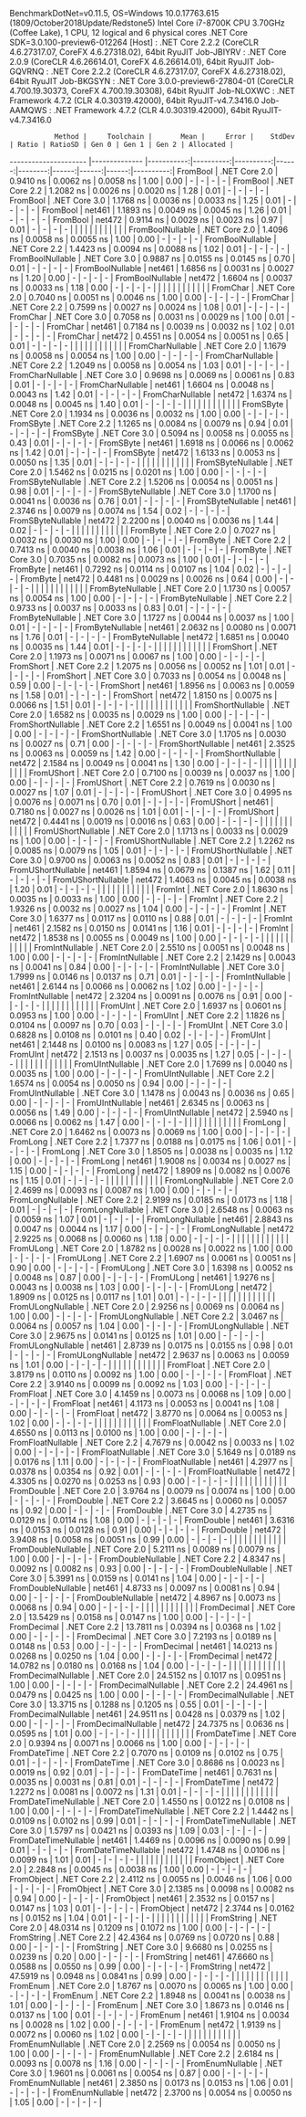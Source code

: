 
BenchmarkDotNet=v0.11.5, OS=Windows 10.0.17763.615 (1809/October2018Update/Redstone5)
Intel Core i7-8700K CPU 3.70GHz (Coffee Lake), 1 CPU, 12 logical and 6 physical cores
.NET Core SDK=3.0.100-preview6-012264
  [Host]     : .NET Core 2.2.2 (CoreCLR 4.6.27317.07, CoreFX 4.6.27318.02), 64bit RyuJIT
  Job-JBIYRV : .NET Core 2.0.9 (CoreCLR 4.6.26614.01, CoreFX 4.6.26614.01), 64bit RyuJIT
  Job-GQVRNQ : .NET Core 2.2.2 (CoreCLR 4.6.27317.07, CoreFX 4.6.27318.02), 64bit RyuJIT
  Job-BKGSYN : .NET Core 3.0.0-preview6-27804-01 (CoreCLR 4.700.19.30373, CoreFX 4.700.19.30308), 64bit RyuJIT
  Job-NLOXWC : .NET Framework 4.7.2 (CLR 4.0.30319.42000), 64bit RyuJIT-v4.7.3416.0
  Job-AAMQWS : .NET Framework 4.7.2 (CLR 4.0.30319.42000), 64bit RyuJIT-v4.7.3416.0


               Method |     Toolchain |       Mean |     Error |    StdDev | Ratio | RatioSD | Gen 0 | Gen 1 | Gen 2 | Allocated |
--------------------- |-------------- |-----------:|----------:|----------:|------:|--------:|------:|------:|------:|----------:|
             FromBool | .NET Core 2.0 |  0.9410 ns | 0.0062 ns | 0.0058 ns |  1.00 |    0.00 |     - |     - |     - |         - |
             FromBool | .NET Core 2.2 |  1.2082 ns | 0.0026 ns | 0.0020 ns |  1.28 |    0.01 |     - |     - |     - |         - |
             FromBool | .NET Core 3.0 |  1.1768 ns | 0.0036 ns | 0.0033 ns |  1.25 |    0.01 |     - |     - |     - |         - |
             FromBool |        net461 |  1.1893 ns | 0.0049 ns | 0.0045 ns |  1.26 |    0.01 |     - |     - |     - |         - |
             FromBool |        net472 |  0.9114 ns | 0.0029 ns | 0.0023 ns |  0.97 |    0.01 |     - |     - |     - |         - |
                      |               |            |           |           |       |         |       |       |       |           |
     FromBoolNullable | .NET Core 2.0 |  1.4096 ns | 0.0058 ns | 0.0055 ns |  1.00 |    0.00 |     - |     - |     - |         - |
     FromBoolNullable | .NET Core 2.2 |  1.4423 ns | 0.0094 ns | 0.0088 ns |  1.02 |    0.01 |     - |     - |     - |         - |
     FromBoolNullable | .NET Core 3.0 |  0.9887 ns | 0.0155 ns | 0.0145 ns |  0.70 |    0.01 |     - |     - |     - |         - |
     FromBoolNullable |        net461 |  1.6856 ns | 0.0031 ns | 0.0027 ns |  1.20 |    0.00 |     - |     - |     - |         - |
     FromBoolNullable |        net472 |  1.6604 ns | 0.0037 ns | 0.0033 ns |  1.18 |    0.00 |     - |     - |     - |         - |
                      |               |            |           |           |       |         |       |       |       |           |
             FromChar | .NET Core 2.0 |  0.7040 ns | 0.0051 ns | 0.0046 ns |  1.00 |    0.00 |     - |     - |     - |         - |
             FromChar | .NET Core 2.2 |  0.7599 ns | 0.0027 ns | 0.0024 ns |  1.08 |    0.01 |     - |     - |     - |         - |
             FromChar | .NET Core 3.0 |  0.7058 ns | 0.0031 ns | 0.0029 ns |  1.00 |    0.01 |     - |     - |     - |         - |
             FromChar |        net461 |  0.7184 ns | 0.0039 ns | 0.0032 ns |  1.02 |    0.01 |     - |     - |     - |         - |
             FromChar |        net472 |  0.4551 ns | 0.0054 ns | 0.0051 ns |  0.65 |    0.01 |     - |     - |     - |         - |
                      |               |            |           |           |       |         |       |       |       |           |
     FromCharNullable | .NET Core 2.0 |  1.1679 ns | 0.0058 ns | 0.0054 ns |  1.00 |    0.00 |     - |     - |     - |         - |
     FromCharNullable | .NET Core 2.2 |  1.2049 ns | 0.0058 ns | 0.0054 ns |  1.03 |    0.01 |     - |     - |     - |         - |
     FromCharNullable | .NET Core 3.0 |  0.9698 ns | 0.0069 ns | 0.0061 ns |  0.83 |    0.01 |     - |     - |     - |         - |
     FromCharNullable |        net461 |  1.6604 ns | 0.0048 ns | 0.0043 ns |  1.42 |    0.01 |     - |     - |     - |         - |
     FromCharNullable |        net472 |  1.6374 ns | 0.0048 ns | 0.0045 ns |  1.40 |    0.01 |     - |     - |     - |         - |
                      |               |            |           |           |       |         |       |       |       |           |
            FromSByte | .NET Core 2.0 |  1.1934 ns | 0.0036 ns | 0.0032 ns |  1.00 |    0.00 |     - |     - |     - |         - |
            FromSByte | .NET Core 2.2 |  1.1265 ns | 0.0084 ns | 0.0079 ns |  0.94 |    0.01 |     - |     - |     - |         - |
            FromSByte | .NET Core 3.0 |  0.5094 ns | 0.0058 ns | 0.0055 ns |  0.43 |    0.01 |     - |     - |     - |         - |
            FromSByte |        net461 |  1.6918 ns | 0.0066 ns | 0.0062 ns |  1.42 |    0.01 |     - |     - |     - |         - |
            FromSByte |        net472 |  1.6133 ns | 0.0053 ns | 0.0050 ns |  1.35 |    0.01 |     - |     - |     - |         - |
                      |               |            |           |           |       |         |       |       |       |           |
    FromSByteNullable | .NET Core 2.0 |  1.5462 ns | 0.0215 ns | 0.0201 ns |  1.00 |    0.00 |     - |     - |     - |         - |
    FromSByteNullable | .NET Core 2.2 |  1.5206 ns | 0.0054 ns | 0.0051 ns |  0.98 |    0.01 |     - |     - |     - |         - |
    FromSByteNullable | .NET Core 3.0 |  1.1700 ns | 0.0041 ns | 0.0036 ns |  0.76 |    0.01 |     - |     - |     - |         - |
    FromSByteNullable |        net461 |  2.3746 ns | 0.0079 ns | 0.0074 ns |  1.54 |    0.02 |     - |     - |     - |         - |
    FromSByteNullable |        net472 |  2.2200 ns | 0.0040 ns | 0.0036 ns |  1.44 |    0.02 |     - |     - |     - |         - |
                      |               |            |           |           |       |         |       |       |       |           |
             FromByte | .NET Core 2.0 |  0.7027 ns | 0.0032 ns | 0.0030 ns |  1.00 |    0.00 |     - |     - |     - |         - |
             FromByte | .NET Core 2.2 |  0.7413 ns | 0.0040 ns | 0.0038 ns |  1.06 |    0.01 |     - |     - |     - |         - |
             FromByte | .NET Core 3.0 |  0.7035 ns | 0.0082 ns | 0.0073 ns |  1.00 |    0.01 |     - |     - |     - |         - |
             FromByte |        net461 |  0.7292 ns | 0.0114 ns | 0.0107 ns |  1.04 |    0.02 |     - |     - |     - |         - |
             FromByte |        net472 |  0.4481 ns | 0.0029 ns | 0.0026 ns |  0.64 |    0.00 |     - |     - |     - |         - |
                      |               |            |           |           |       |         |       |       |       |           |
     FromByteNullable | .NET Core 2.0 |  1.1730 ns | 0.0057 ns | 0.0054 ns |  1.00 |    0.00 |     - |     - |     - |         - |
     FromByteNullable | .NET Core 2.2 |  0.9733 ns | 0.0037 ns | 0.0033 ns |  0.83 |    0.01 |     - |     - |     - |         - |
     FromByteNullable | .NET Core 3.0 |  1.1727 ns | 0.0044 ns | 0.0037 ns |  1.00 |    0.01 |     - |     - |     - |         - |
     FromByteNullable |        net461 |  2.0632 ns | 0.0080 ns | 0.0071 ns |  1.76 |    0.01 |     - |     - |     - |         - |
     FromByteNullable |        net472 |  1.6851 ns | 0.0040 ns | 0.0035 ns |  1.44 |    0.01 |     - |     - |     - |         - |
                      |               |            |           |           |       |         |       |       |       |           |
            FromShort | .NET Core 2.0 |  1.1973 ns | 0.0071 ns | 0.0067 ns |  1.00 |    0.00 |     - |     - |     - |         - |
            FromShort | .NET Core 2.2 |  1.2075 ns | 0.0056 ns | 0.0052 ns |  1.01 |    0.01 |     - |     - |     - |         - |
            FromShort | .NET Core 3.0 |  0.7033 ns | 0.0054 ns | 0.0048 ns |  0.59 |    0.00 |     - |     - |     - |         - |
            FromShort |        net461 |  1.8956 ns | 0.0063 ns | 0.0059 ns |  1.58 |    0.01 |     - |     - |     - |         - |
            FromShort |        net472 |  1.8150 ns | 0.0075 ns | 0.0066 ns |  1.51 |    0.01 |     - |     - |     - |         - |
                      |               |            |           |           |       |         |       |       |       |           |
    FromShortNullable | .NET Core 2.0 |  1.6582 ns | 0.0035 ns | 0.0029 ns |  1.00 |    0.00 |     - |     - |     - |         - |
    FromShortNullable | .NET Core 2.2 |  1.6551 ns | 0.0049 ns | 0.0041 ns |  1.00 |    0.00 |     - |     - |     - |         - |
    FromShortNullable | .NET Core 3.0 |  1.1705 ns | 0.0030 ns | 0.0027 ns |  0.71 |    0.00 |     - |     - |     - |         - |
    FromShortNullable |        net461 |  2.3525 ns | 0.0063 ns | 0.0059 ns |  1.42 |    0.00 |     - |     - |     - |         - |
    FromShortNullable |        net472 |  2.1584 ns | 0.0049 ns | 0.0041 ns |  1.30 |    0.00 |     - |     - |     - |         - |
                      |               |            |           |           |       |         |       |       |       |           |
           FromUShort | .NET Core 2.0 |  0.7100 ns | 0.0039 ns | 0.0037 ns |  1.00 |    0.00 |     - |     - |     - |         - |
           FromUShort | .NET Core 2.2 |  0.7619 ns | 0.0030 ns | 0.0027 ns |  1.07 |    0.01 |     - |     - |     - |         - |
           FromUShort | .NET Core 3.0 |  0.4995 ns | 0.0076 ns | 0.0071 ns |  0.70 |    0.01 |     - |     - |     - |         - |
           FromUShort |        net461 |  0.7180 ns | 0.0027 ns | 0.0026 ns |  1.01 |    0.01 |     - |     - |     - |         - |
           FromUShort |        net472 |  0.4441 ns | 0.0019 ns | 0.0016 ns |  0.63 |    0.00 |     - |     - |     - |         - |
                      |               |            |           |           |       |         |       |       |       |           |
   FromUShortNullable | .NET Core 2.0 |  1.1713 ns | 0.0033 ns | 0.0029 ns |  1.00 |    0.00 |     - |     - |     - |         - |
   FromUShortNullable | .NET Core 2.2 |  1.2262 ns | 0.0085 ns | 0.0079 ns |  1.05 |    0.01 |     - |     - |     - |         - |
   FromUShortNullable | .NET Core 3.0 |  0.9700 ns | 0.0063 ns | 0.0052 ns |  0.83 |    0.01 |     - |     - |     - |         - |
   FromUShortNullable |        net461 |  1.8594 ns | 0.0679 ns | 0.1387 ns |  1.62 |    0.11 |     - |     - |     - |         - |
   FromUShortNullable |        net472 |  1.4063 ns | 0.0045 ns | 0.0038 ns |  1.20 |    0.01 |     - |     - |     - |         - |
                      |               |            |           |           |       |         |       |       |       |           |
              FromInt | .NET Core 2.0 |  1.8630 ns | 0.0035 ns | 0.0033 ns |  1.00 |    0.00 |     - |     - |     - |         - |
              FromInt | .NET Core 2.2 |  1.9326 ns | 0.0032 ns | 0.0027 ns |  1.04 |    0.00 |     - |     - |     - |         - |
              FromInt | .NET Core 3.0 |  1.6377 ns | 0.0117 ns | 0.0110 ns |  0.88 |    0.01 |     - |     - |     - |         - |
              FromInt |        net461 |  2.1582 ns | 0.0150 ns | 0.0141 ns |  1.16 |    0.01 |     - |     - |     - |         - |
              FromInt |        net472 |  1.8538 ns | 0.0055 ns | 0.0049 ns |  1.00 |    0.00 |     - |     - |     - |         - |
                      |               |            |           |           |       |         |       |       |       |           |
      FromIntNullable | .NET Core 2.0 |  2.5510 ns | 0.0051 ns | 0.0048 ns |  1.00 |    0.00 |     - |     - |     - |         - |
      FromIntNullable | .NET Core 2.2 |  2.1429 ns | 0.0043 ns | 0.0041 ns |  0.84 |    0.00 |     - |     - |     - |         - |
      FromIntNullable | .NET Core 3.0 |  1.7999 ns | 0.0146 ns | 0.0137 ns |  0.71 |    0.01 |     - |     - |     - |         - |
      FromIntNullable |        net461 |  2.6144 ns | 0.0066 ns | 0.0062 ns |  1.02 |    0.00 |     - |     - |     - |         - |
      FromIntNullable |        net472 |  2.3204 ns | 0.0091 ns | 0.0076 ns |  0.91 |    0.00 |     - |     - |     - |         - |
                      |               |            |           |           |       |         |       |       |       |           |
             FromUInt | .NET Core 2.0 |  1.6937 ns | 0.0601 ns | 0.0953 ns |  1.00 |    0.00 |     - |     - |     - |         - |
             FromUInt | .NET Core 2.2 |  1.1826 ns | 0.0104 ns | 0.0097 ns |  0.70 |    0.03 |     - |     - |     - |         - |
             FromUInt | .NET Core 3.0 |  0.6828 ns | 0.0108 ns | 0.0101 ns |  0.40 |    0.02 |     - |     - |     - |         - |
             FromUInt |        net461 |  2.1448 ns | 0.0100 ns | 0.0083 ns |  1.27 |    0.05 |     - |     - |     - |         - |
             FromUInt |        net472 |  2.1513 ns | 0.0037 ns | 0.0035 ns |  1.27 |    0.05 |     - |     - |     - |         - |
                      |               |            |           |           |       |         |       |       |       |           |
     FromUIntNullable | .NET Core 2.0 |  1.7699 ns | 0.0040 ns | 0.0035 ns |  1.00 |    0.00 |     - |     - |     - |         - |
     FromUIntNullable | .NET Core 2.2 |  1.6574 ns | 0.0054 ns | 0.0050 ns |  0.94 |    0.00 |     - |     - |     - |         - |
     FromUIntNullable | .NET Core 3.0 |  1.1478 ns | 0.0043 ns | 0.0036 ns |  0.65 |    0.00 |     - |     - |     - |         - |
     FromUIntNullable |        net461 |  2.6345 ns | 0.0063 ns | 0.0056 ns |  1.49 |    0.00 |     - |     - |     - |         - |
     FromUIntNullable |        net472 |  2.5940 ns | 0.0066 ns | 0.0062 ns |  1.47 |    0.00 |     - |     - |     - |         - |
                      |               |            |           |           |       |         |       |       |       |           |
             FromLong | .NET Core 2.0 |  1.6462 ns | 0.0073 ns | 0.0069 ns |  1.00 |    0.00 |     - |     - |     - |         - |
             FromLong | .NET Core 2.2 |  1.7377 ns | 0.0188 ns | 0.0175 ns |  1.06 |    0.01 |     - |     - |     - |         - |
             FromLong | .NET Core 3.0 |  1.8505 ns | 0.0038 ns | 0.0035 ns |  1.12 |    0.00 |     - |     - |     - |         - |
             FromLong |        net461 |  1.9008 ns | 0.0034 ns | 0.0027 ns |  1.15 |    0.00 |     - |     - |     - |         - |
             FromLong |        net472 |  1.8909 ns | 0.0082 ns | 0.0076 ns |  1.15 |    0.01 |     - |     - |     - |         - |
                      |               |            |           |           |       |         |       |       |       |           |
     FromLongNullable | .NET Core 2.0 |  2.4699 ns | 0.0093 ns | 0.0087 ns |  1.00 |    0.00 |     - |     - |     - |         - |
     FromLongNullable | .NET Core 2.2 |  2.9199 ns | 0.0185 ns | 0.0173 ns |  1.18 |    0.01 |     - |     - |     - |         - |
     FromLongNullable | .NET Core 3.0 |  2.6548 ns | 0.0063 ns | 0.0059 ns |  1.07 |    0.01 |     - |     - |     - |         - |
     FromLongNullable |        net461 |  2.8843 ns | 0.0047 ns | 0.0044 ns |  1.17 |    0.00 |     - |     - |     - |         - |
     FromLongNullable |        net472 |  2.9225 ns | 0.0068 ns | 0.0060 ns |  1.18 |    0.00 |     - |     - |     - |         - |
                      |               |            |           |           |       |         |       |       |       |           |
            FromULong | .NET Core 2.0 |  1.8782 ns | 0.0028 ns | 0.0022 ns |  1.00 |    0.00 |     - |     - |     - |         - |
            FromULong | .NET Core 2.2 |  1.6907 ns | 0.0061 ns | 0.0051 ns |  0.90 |    0.00 |     - |     - |     - |         - |
            FromULong | .NET Core 3.0 |  1.6398 ns | 0.0052 ns | 0.0048 ns |  0.87 |    0.00 |     - |     - |     - |         - |
            FromULong |        net461 |  1.9276 ns | 0.0043 ns | 0.0038 ns |  1.03 |    0.00 |     - |     - |     - |         - |
            FromULong |        net472 |  1.8909 ns | 0.0125 ns | 0.0117 ns |  1.01 |    0.01 |     - |     - |     - |         - |
                      |               |            |           |           |       |         |       |       |       |           |
    FromULongNullable | .NET Core 2.0 |  2.9256 ns | 0.0069 ns | 0.0064 ns |  1.00 |    0.00 |     - |     - |     - |         - |
    FromULongNullable | .NET Core 2.2 |  3.0467 ns | 0.0064 ns | 0.0057 ns |  1.04 |    0.00 |     - |     - |     - |         - |
    FromULongNullable | .NET Core 3.0 |  2.9675 ns | 0.0141 ns | 0.0125 ns |  1.01 |    0.00 |     - |     - |     - |         - |
    FromULongNullable |        net461 |  2.8739 ns | 0.0175 ns | 0.0155 ns |  0.98 |    0.01 |     - |     - |     - |         - |
    FromULongNullable |        net472 |  2.9637 ns | 0.0063 ns | 0.0059 ns |  1.01 |    0.00 |     - |     - |     - |         - |
                      |               |            |           |           |       |         |       |       |       |           |
            FromFloat | .NET Core 2.0 |  3.8179 ns | 0.0110 ns | 0.0092 ns |  1.00 |    0.00 |     - |     - |     - |         - |
            FromFloat | .NET Core 2.2 |  3.9140 ns | 0.0099 ns | 0.0092 ns |  1.03 |    0.00 |     - |     - |     - |         - |
            FromFloat | .NET Core 3.0 |  4.1459 ns | 0.0073 ns | 0.0068 ns |  1.09 |    0.00 |     - |     - |     - |         - |
            FromFloat |        net461 |  4.1173 ns | 0.0053 ns | 0.0041 ns |  1.08 |    0.00 |     - |     - |     - |         - |
            FromFloat |        net472 |  3.8770 ns | 0.0064 ns | 0.0053 ns |  1.02 |    0.00 |     - |     - |     - |         - |
                      |               |            |           |           |       |         |       |       |       |           |
    FromFloatNullable | .NET Core 2.0 |  4.6550 ns | 0.0113 ns | 0.0100 ns |  1.00 |    0.00 |     - |     - |     - |         - |
    FromFloatNullable | .NET Core 2.2 |  4.7679 ns | 0.0042 ns | 0.0033 ns |  1.02 |    0.00 |     - |     - |     - |         - |
    FromFloatNullable | .NET Core 3.0 |  5.1649 ns | 0.0189 ns | 0.0176 ns |  1.11 |    0.00 |     - |     - |     - |         - |
    FromFloatNullable |        net461 |  4.2977 ns | 0.0378 ns | 0.0354 ns |  0.92 |    0.01 |     - |     - |     - |         - |
    FromFloatNullable |        net472 |  4.3305 ns | 0.0270 ns | 0.0253 ns |  0.93 |    0.00 |     - |     - |     - |         - |
                      |               |            |           |           |       |         |       |       |       |           |
           FromDouble | .NET Core 2.0 |  3.9764 ns | 0.0079 ns | 0.0074 ns |  1.00 |    0.00 |     - |     - |     - |         - |
           FromDouble | .NET Core 2.2 |  3.6645 ns | 0.0060 ns | 0.0057 ns |  0.92 |    0.00 |     - |     - |     - |         - |
           FromDouble | .NET Core 3.0 |  4.2735 ns | 0.0129 ns | 0.0114 ns |  1.08 |    0.00 |     - |     - |     - |         - |
           FromDouble |        net461 |  3.6316 ns | 0.0153 ns | 0.0128 ns |  0.91 |    0.00 |     - |     - |     - |         - |
           FromDouble |        net472 |  3.9408 ns | 0.0058 ns | 0.0051 ns |  0.99 |    0.00 |     - |     - |     - |         - |
                      |               |            |           |           |       |         |       |       |       |           |
   FromDoubleNullable | .NET Core 2.0 |  5.2111 ns | 0.0089 ns | 0.0079 ns |  1.00 |    0.00 |     - |     - |     - |         - |
   FromDoubleNullable | .NET Core 2.2 |  4.8347 ns | 0.0092 ns | 0.0082 ns |  0.93 |    0.00 |     - |     - |     - |         - |
   FromDoubleNullable | .NET Core 3.0 |  5.3991 ns | 0.0159 ns | 0.0141 ns |  1.04 |    0.00 |     - |     - |     - |         - |
   FromDoubleNullable |        net461 |  4.8733 ns | 0.0097 ns | 0.0081 ns |  0.94 |    0.00 |     - |     - |     - |         - |
   FromDoubleNullable |        net472 |  4.8967 ns | 0.0073 ns | 0.0068 ns |  0.94 |    0.00 |     - |     - |     - |         - |
                      |               |            |           |           |       |         |       |       |       |           |
          FromDecimal | .NET Core 2.0 | 13.5429 ns | 0.0158 ns | 0.0147 ns |  1.00 |    0.00 |     - |     - |     - |         - |
          FromDecimal | .NET Core 2.2 | 13.7811 ns | 0.0394 ns | 0.0368 ns |  1.02 |    0.00 |     - |     - |     - |         - |
          FromDecimal | .NET Core 3.0 |  7.2193 ns | 0.0189 ns | 0.0148 ns |  0.53 |    0.00 |     - |     - |     - |         - |
          FromDecimal |        net461 | 14.0213 ns | 0.0268 ns | 0.0250 ns |  1.04 |    0.00 |     - |     - |     - |         - |
          FromDecimal |        net472 | 14.0782 ns | 0.0180 ns | 0.0168 ns |  1.04 |    0.00 |     - |     - |     - |         - |
                      |               |            |           |           |       |         |       |       |       |           |
  FromDecimalNullable | .NET Core 2.0 | 24.5152 ns | 0.1017 ns | 0.0951 ns |  1.00 |    0.00 |     - |     - |     - |         - |
  FromDecimalNullable | .NET Core 2.2 | 24.4961 ns | 0.0479 ns | 0.0425 ns |  1.00 |    0.00 |     - |     - |     - |         - |
  FromDecimalNullable | .NET Core 3.0 | 13.3715 ns | 0.1288 ns | 0.1205 ns |  0.55 |    0.01 |     - |     - |     - |         - |
  FromDecimalNullable |        net461 | 24.9511 ns | 0.0428 ns | 0.0379 ns |  1.02 |    0.00 |     - |     - |     - |         - |
  FromDecimalNullable |        net472 | 24.7375 ns | 0.0636 ns | 0.0595 ns |  1.01 |    0.00 |     - |     - |     - |         - |
                      |               |            |           |           |       |         |       |       |       |           |
         FromDateTime | .NET Core 2.0 |  0.9394 ns | 0.0071 ns | 0.0066 ns |  1.00 |    0.00 |     - |     - |     - |         - |
         FromDateTime | .NET Core 2.2 |  0.7070 ns | 0.0109 ns | 0.0102 ns |  0.75 |    0.01 |     - |     - |     - |         - |
         FromDateTime | .NET Core 3.0 |  0.8686 ns | 0.0023 ns | 0.0019 ns |  0.92 |    0.01 |     - |     - |     - |         - |
         FromDateTime |        net461 |  0.7631 ns | 0.0035 ns | 0.0031 ns |  0.81 |    0.01 |     - |     - |     - |         - |
         FromDateTime |        net472 |  1.2272 ns | 0.0081 ns | 0.0072 ns |  1.31 |    0.01 |     - |     - |     - |         - |
                      |               |            |           |           |       |         |       |       |       |           |
 FromDateTimeNullable | .NET Core 2.0 |  1.4550 ns | 0.0122 ns | 0.0108 ns |  1.00 |    0.00 |     - |     - |     - |         - |
 FromDateTimeNullable | .NET Core 2.2 |  1.4442 ns | 0.0109 ns | 0.0102 ns |  0.99 |    0.01 |     - |     - |     - |         - |
 FromDateTimeNullable | .NET Core 3.0 |  1.5797 ns | 0.0421 ns | 0.0393 ns |  1.09 |    0.03 |     - |     - |     - |         - |
 FromDateTimeNullable |        net461 |  1.4469 ns | 0.0096 ns | 0.0090 ns |  0.99 |    0.01 |     - |     - |     - |         - |
 FromDateTimeNullable |        net472 |  1.4748 ns | 0.0106 ns | 0.0099 ns |  1.01 |    0.01 |     - |     - |     - |         - |
                      |               |            |           |           |       |         |       |       |       |           |
           FromObject | .NET Core 2.0 |  2.2848 ns | 0.0045 ns | 0.0038 ns |  1.00 |    0.00 |     - |     - |     - |         - |
           FromObject | .NET Core 2.2 |  2.4112 ns | 0.0055 ns | 0.0046 ns |  1.06 |    0.00 |     - |     - |     - |         - |
           FromObject | .NET Core 3.0 |  2.1385 ns | 0.0098 ns | 0.0082 ns |  0.94 |    0.00 |     - |     - |     - |         - |
           FromObject |        net461 |  2.3532 ns | 0.0157 ns | 0.0147 ns |  1.03 |    0.01 |     - |     - |     - |         - |
           FromObject |        net472 |  2.3744 ns | 0.0162 ns | 0.0152 ns |  1.04 |    0.01 |     - |     - |     - |         - |
                      |               |            |           |           |       |         |       |       |       |           |
           FromString | .NET Core 2.0 | 48.0314 ns | 0.1209 ns | 0.1072 ns |  1.00 |    0.00 |     - |     - |     - |         - |
           FromString | .NET Core 2.2 | 42.4364 ns | 0.0769 ns | 0.0720 ns |  0.88 |    0.00 |     - |     - |     - |         - |
           FromString | .NET Core 3.0 |  9.6680 ns | 0.0255 ns | 0.0239 ns |  0.20 |    0.00 |     - |     - |     - |         - |
           FromString |        net461 | 47.6660 ns | 0.0588 ns | 0.0550 ns |  0.99 |    0.00 |     - |     - |     - |         - |
           FromString |        net472 | 47.5919 ns | 0.0948 ns | 0.0841 ns |  0.99 |    0.00 |     - |     - |     - |         - |
                      |               |            |           |           |       |         |       |       |       |           |
             FromEnum | .NET Core 2.0 |  1.8767 ns | 0.0070 ns | 0.0065 ns |  1.00 |    0.00 |     - |     - |     - |         - |
             FromEnum | .NET Core 2.2 |  1.8948 ns | 0.0041 ns | 0.0038 ns |  1.01 |    0.00 |     - |     - |     - |         - |
             FromEnum | .NET Core 3.0 |  1.8673 ns | 0.0146 ns | 0.0137 ns |  1.00 |    0.01 |     - |     - |     - |         - |
             FromEnum |        net461 |  1.9104 ns | 0.0034 ns | 0.0028 ns |  1.02 |    0.00 |     - |     - |     - |         - |
             FromEnum |        net472 |  1.9139 ns | 0.0072 ns | 0.0060 ns |  1.02 |    0.00 |     - |     - |     - |         - |
                      |               |            |           |           |       |         |       |       |       |           |
     FromEnumNullable | .NET Core 2.0 |  2.2569 ns | 0.0054 ns | 0.0050 ns |  1.00 |    0.00 |     - |     - |     - |         - |
     FromEnumNullable | .NET Core 2.2 |  2.6184 ns | 0.0093 ns | 0.0078 ns |  1.16 |    0.00 |     - |     - |     - |         - |
     FromEnumNullable | .NET Core 3.0 |  1.9601 ns | 0.0061 ns | 0.0054 ns |  0.87 |    0.00 |     - |     - |     - |         - |
     FromEnumNullable |        net461 |  2.3850 ns | 0.0173 ns | 0.0153 ns |  1.06 |    0.01 |     - |     - |     - |         - |
     FromEnumNullable |        net472 |  2.3700 ns | 0.0054 ns | 0.0050 ns |  1.05 |    0.00 |     - |     - |     - |         - |
